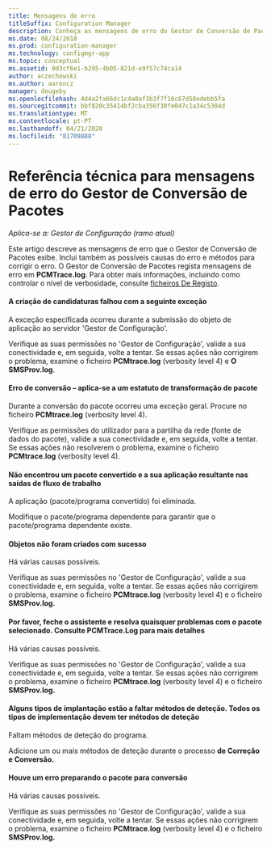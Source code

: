```yaml
---
title: Mensagens de erro
titleSuffix: Configuration Manager
description: Conheça as mensagens de erro do Gestor de Conversão de Pacotes.
ms.date: 08/24/2018
ms.prod: configuration-manager
ms.technology: configmgr-app
ms.topic: conceptual
ms.assetid: 0d3cf6e1-b295-4b05-821d-e9f57c74ca14
author: aczechowski
ms.author: aaroncz
manager: dougeby
ms.openlocfilehash: 4d4a2fa66dc1c4a8af3b3f7f16c67d58edebb5fa
ms.sourcegitcommit: bbf820c35414bf2cba356f30fe047c1a34c5384d
ms.translationtype: MT
ms.contentlocale: pt-PT
ms.lasthandoff: 04/21/2020
ms.locfileid: "81709888"
---
```

# <a name="technical-reference-for-package-conversion-manager-error-messages"></a>Referência técnica para mensagens de erro do Gestor de Conversão de Pacotes

*Aplica-se a: Gestor de Configuração (ramo atual)*

<!--1357861-->

Este artigo descreve as mensagens de erro que o Gestor de Conversão de Pacotes exibe. Inclui também as possíveis causas do erro e métodos para corrigir o erro. O Gestor de Conversão de Pacotes regista mensagens de erro em **PCMTrace.log**. Para obter mais informações, incluindo como controlar o nível de verbosidade, consulte [ficheiros De Registo](troubleshoot-pcm.md#log-files).


#### <a name="application-creation-failed-with-the-following-exception"></a>A criação de candidaturas falhou com a seguinte exceção

A exceção especificada ocorreu durante a submissão do objeto de aplicação ao servidor 'Gestor de Configuração'.

Verifique as suas permissões no 'Gestor de Configuração', valide a sua conectividade e, em seguida, volte a tentar. Se essas ações não corrigirem o problema, examine o ficheiro **PCMtrace.log** (verbosity level 4) e **O SMSProv.log**.


#### <a name="conversion-error--applies-to-a-package-transform-status"></a>Erro de conversão – aplica-se a um estatuto de transformação de pacote

Durante a conversão do pacote ocorreu uma exceção geral. Procure no ficheiro **PCMtrace.log** (verbosity level 4).

Verifique as permissões do utilizador para a partilha da rede (fonte de dados do pacote), valide a sua conectividade e, em seguida, volte a tentar. Se essas ações não resolverem o problema, examine o ficheiro **PCMtrace.log** (verbosity level 4).


#### <a name="did-not-find-a-converted-package-and-its-resultant-application-in-the-workflow-outputs"></a>Não encontrou um pacote convertido e a sua aplicação resultante nas saídas de fluxo de trabalho
A aplicação (pacote/programa convertido) foi eliminada.

Modifique o pacote/programa dependente para garantir que o pacote/programa dependente existe.


#### <a name="objects-were-not-created-successfully"></a>Objetos não foram criados com sucesso
Há várias causas possíveis.

Verifique as suas permissões no 'Gestor de Configuração', valide a sua conectividade e, em seguida, volte a tentar. Se essas ações não corrigirem o problema, examine o ficheiro **PCMtrace.log** (verbosity level 4) e o ficheiro **SMSProv.log.**


#### <a name="please-close-the-wizard-and-resolve-any-issues-with-the-selected-package-see-pcmtracelog-for-more-details"></a>Por favor, feche o assistente e resolva quaisquer problemas com o pacote selecionado. Consulte PCMTrace.Log para mais detalhes
Há várias causas possíveis.

Verifique as suas permissões no 'Gestor de Configuração', valide a sua conectividade e, em seguida, volte a tentar. Se essas ações não corrigirem o problema, examine o ficheiro **PCMtrace.log** (verbosity level 4) e o ficheiro **SMSProv.log.**


#### <a name="some-deployment-types-are-missing-detection-methods-all-deployment-types-must-have-detection-methods"></a>Alguns tipos de implantação estão a faltar métodos de deteção. Todos os tipos de implementação devem ter métodos de deteção
Faltam métodos de deteção do programa.

Adicione um ou mais métodos de deteção durante o processo **de Correção e Conversão.**


#### <a name="there-was-an-error-preparing-the-package-for-conversion"></a>Houve um erro preparando o pacote para conversão
Há várias causas possíveis.

Verifique as suas permissões no 'Gestor de Configuração', valide a sua conectividade e, em seguida, volte a tentar. Se essas ações não corrigirem o problema, examine o ficheiro **PCMtrace.log** (verbosity level 4) e o ficheiro **SMSProv.log.**


